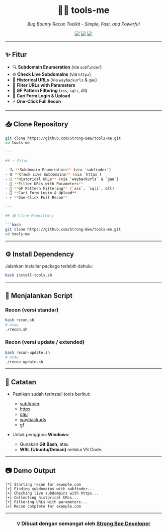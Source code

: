 <h1 align="center">🕵️‍♂️ tools-me</h1>
<p align="center">
  <i>Bug Bounty Recon Toolkit - Simple, Fast, and Powerful</i>
</p>

<p align="center">
  <img src="https://img.shields.io/badge/Platform-Linux%20%7C%20WSL%20%7C%20GitBash-blue?style=for-the-badge"/>
  <img src="https://img.shields.io/badge/Language-Bash-green?style=for-the-badge"/>
  <img src="https://img.shields.io/badge/Status-Active-success?style=for-the-badge"/>
</p>

---

## ✨ Fitur

- 🔍 **Subdomain Enumeration** (via `subfinder`)  
- 🌐 **Check Live Subdomains** (via `httpx`)  
- 📜 **Historical URLs** (via `waybackurls` & `gau`)  
- 🧩 **Filter URLs with Parameters**  
- 🎯 **GF Pattern Filtering** (`xss`, `sqli`, dll)  
- 🔑 **Cari Form Login & Upload**  
- ⚡ **One-Click Full Recon**  

---

## 📥 Clone Repository

```bash
git clone https://github.com/Strong-Bee/tools-me.git
cd tools-me

---

## ✨ Fitur

- 🔍 **Subdomain Enumeration** (via `subfinder`)  
- 🌐 **Check Live Subdomains** (via `httpx`)  
- 📜 **Historical URLs** (via `waybackurls` & `gau`)  
- 🧩 **Filter URLs with Parameters**  
- 🎯 **GF Pattern Filtering** (`xss`, `sqli`, dll)  
- 🔑 **Cari Form Login & Upload**  
- ⚡ **One-Click Full Recon**  

---

## 📥 Clone Repository

```bash
git clone https://github.com/Strong-Bee/tools-me.git
cd tools-me
````

---

## ⚙️ Install Dependency

Jalankan installer package terlebih dahulu:

```bash
bash install-tools.sh
```

---

## 🚀 Menjalankan Script

### Recon (versi standar)

```bash
bash recon.sh
# atau
./recon.sh
```

### Recon (versi update / extended)

```bash
bash recon-update.sh
# atau
./recon-update.sh
```

---

## 📌 Catatan

* Pastikan sudah terinstall tools berikut:

  * [subfinder](https://github.com/projectdiscovery/subfinder)
  * [httpx](https://github.com/projectdiscovery/httpx)
  * [gau](https://github.com/lc/gau)
  * [waybackurls](https://github.com/tomnomnom/waybackurls)
  * [gf](https://github.com/tomnomnom/gf)

* Untuk pengguna **Windows**:

  * Gunakan **Git Bash**, atau
  * **WSL (Ubuntu/Debian)** melalui VS Code.

---

## 📷 Demo Output

```
[*] Starting recon for example.com
[+] Finding subdomains with subfinder...
[+] Checking live subdomains with httpx...
[+] Collecting historical URLs...
[+] Filtering URLs with parameters...
[✔] Recon complete for example.com
```

---

<h3 align="center">💡 Dibuat dengan semangat oleh <a href="https://github.com/Strong-Bee">Strong Bee Developer</a></h3>